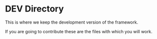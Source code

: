 # DEV Directory

This is where we keep the development version of the framework.

If you are going to contribute these are the files with which you will work.